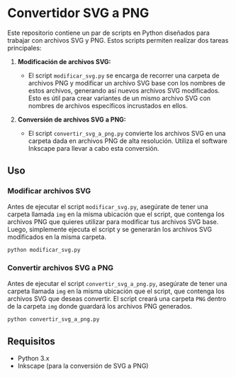 # Convertidor SVG a PNG

Este repositorio contiene un par de scripts en Python diseñados para trabajar con archivos SVG y PNG. Estos scripts permiten realizar dos tareas principales:

1. **Modificación de archivos SVG:**
   - El script `modificar_svg.py` se encarga de recorrer una carpeta de archivos PNG y modificar un archivo SVG base con los nombres de estos archivos, generando así nuevos archivos SVG modificados. Esto es útil para crear variantes de un mismo archivo SVG con nombres de archivos específicos incrustados en ellos.

2. **Conversión de archivos SVG a PNG:**
   - El script `convertir_svg_a_png.py` convierte los archivos SVG en una carpeta dada en archivos PNG de alta resolución. Utiliza el software Inkscape para llevar a cabo esta conversión.

## Uso

### Modificar archivos SVG

Antes de ejecutar el script `modificar_svg.py`, asegúrate de tener una carpeta llamada `img` en la misma ubicación que el script, que contenga los archivos PNG que quieres utilizar para modificar tus archivos SVG base. Luego, simplemente ejecuta el script y se generarán los archivos SVG modificados en la misma carpeta.

```bash
python modificar_svg.py
```

### Convertir archivos SVG a PNG

Antes de ejecutar el script `convertir_svg_a_png.py`, asegúrate de tener una carpeta llamada `img` en la misma ubicación que el script, que contenga los archivos SVG que deseas convertir. El script creará una carpeta `PNG` dentro de la carpeta `img` donde guardará los archivos PNG generados.

```bash
python convertir_svg_a_png.py
```

## Requisitos

- Python 3.x
- Inkscape (para la conversión de SVG a PNG)
